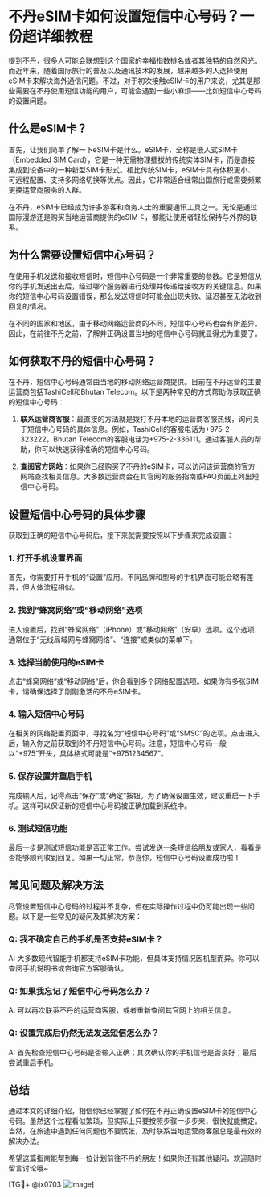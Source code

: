 # 不丹eSIM卡如何设置短信中心号码？一份超详细教程

提到不丹，很多人可能会联想到这个国家的幸福指数排名或者其独特的自然风光。而近年来，随着国际旅行的普及以及通讯技术的发展，越来越多的人选择使用eSIM卡来解决海外通信问题。不过，对于初次接触eSIM卡的用户来说，尤其是那些需要在不丹使用短信功能的用户，可能会遇到一些小麻烦——比如短信中心号码的设置问题。

## 什么是eSIM卡？

首先，让我们简单了解一下eSIM卡是什么。eSIM卡，全称是嵌入式SIM卡（Embedded SIM Card），它是一种无需物理插拔的传统实体SIM卡，而是直接集成到设备中的一种新型SIM卡形式。相比传统SIM卡，eSIM卡具有体积更小、可远程配置、支持多网络切换等优点。因此，它非常适合经常出国旅行或需要频繁更换运营商服务的人群。

在不丹，eSIM卡已经成为许多游客和商务人士的重要通讯工具之一。无论是通过国际漫游还是购买当地运营商提供的eSIM卡，都能让使用者轻松保持与外界的联系。

## 为什么需要设置短信中心号码？

在使用手机发送和接收短信时，短信中心号码是一个非常重要的参数。它是短信从你的手机发送出去后，经过哪个服务器进行处理并传递给接收方的关键信息。如果你的短信中心号码设置错误，那么发送短信时可能会出现失败、延迟甚至无法收到回复的情况。

在不同的国家和地区，由于移动网络运营商的不同，短信中心号码也会有所差异。因此，在前往不丹之前，了解并正确设置当地的短信中心号码就显得尤为重要了。

## 如何获取不丹的短信中心号码？

在不丹，短信中心号码通常由当地的移动网络运营商提供。目前在不丹运营的主要运营商包括TashiCell和Bhutan Telecom。以下是两种常见的方式帮助你获取正确的短信中心号码：

1. **联系运营商客服**：最直接的方法就是拨打不丹本地的运营商客服热线，询问关于短信中心号码的具体信息。例如，TashiCell的客服电话为+975-2-323222，Bhutan Telecom的客服电话为+975-2-336111。通过客服人员的帮助，你可以快速获得准确的短信中心号码。

2. **查阅官方网站**：如果你已经购买了不丹的eSIM卡，可以访问该运营商的官方网站查找相关信息。大多数运营商会在其官网的服务指南或FAQ页面上列出短信中心号码。

## 设置短信中心号码的具体步骤

获取到正确的短信中心号码后，接下来就需要按照以下步骤来完成设置：

### 1. 打开手机设置界面

首先，你需要打开手机的“设置”应用。不同品牌和型号的手机界面可能会略有差异，但大体流程相似。

### 2. 找到“蜂窝网络”或“移动网络”选项

进入设置后，找到“蜂窝网络”（iPhone）或“移动网络”（安卓）选项。这个选项通常位于“无线局域网与蜂窝网络”、“连接”或类似的菜单下。

### 3. 选择当前使用的eSIM卡

点击“蜂窝网络”或“移动网络”后，你会看到多个网络配置选项。如果你有多张SIM卡，请确保选择了刚刚激活的不丹eSIM卡。

### 4. 输入短信中心号码

在相关的网络配置页面中，寻找名为“短信中心号码”或“SMSC”的选项。点击进入后，输入你之前获取到的不丹短信中心号码。注意，短信中心号码一般以“+975”开头，具体格式可能是“+9751234567”。

### 5. 保存设置并重启手机

完成输入后，记得点击“保存”或“确定”按钮。为了确保设置生效，建议重启一下手机。这样可以保证新的短信中心号码被正确加载到系统中。

### 6. 测试短信功能

最后一步是测试短信功能是否正常工作。尝试发送一条短信给朋友或家人，看看是否能够顺利收到回复。如果一切正常，恭喜你，短信中心号码设置成功啦！

## 常见问题及解决方法

尽管设置短信中心号码的过程并不复杂，但在实际操作过程中仍可能出现一些问题。以下是一些常见的疑问及其解决方案：

### Q: 我不确定自己的手机是否支持eSIM卡？
A: 大多数现代智能手机都支持eSIM卡功能，但具体支持情况因机型而异。你可以查阅手机说明书或咨询官方客服确认。

### Q: 如果我忘记了短信中心号码怎么办？
A: 可以再次联系不丹的运营商客服，或者重新查阅其官网上的相关信息。

### Q: 设置完成后仍然无法发送短信怎么办？
A: 首先检查短信中心号码是否输入正确；其次确认你的手机信号是否良好；最后尝试重启手机。

## 总结

通过本文的详细介绍，相信你已经掌握了如何在不丹正确设置eSIM卡的短信中心号码。虽然这个过程看似繁琐，但实际上只要按照步骤一步步来，很快就能搞定。当然，在旅途中遇到任何问题也不要慌张，及时联系当地运营商客服总是最有效的解决办法。

希望这篇指南能帮到每一位计划前往不丹的朋友！如果你还有其他疑问，欢迎随时留言讨论哦~

[TG💪+ @jx0703 ![Image](https://github.com/user-attachments/assets/dbca1d08-cadb-493c-b0ec-ad6f7a83f270)]